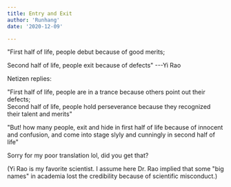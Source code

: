 ```yaml
---
title: Entry and Exit
author: 'Runhang'
date: '2020-12-09'

---
```


"First half of life, people debut because of good merits;

 Second half of life, people exit because of defects"
                                                            ---Yi Rao

Netizen replies:

"First half of life, people are in a trance because others point out their defects; </br> Second half of life, people hold perseverance because they recognized their talent and merits"

 "But! how many people, exit and hide in first half of life because of innocent and confusion, and come into stage slyly and cunningly in second half of life"


Sorry for my poor translation lol, did you get that?

(Yi Rao is my favorite scientist. I assume here Dr. Rao implied that some "big names" in academia lost the credibility because of scientific misconduct.)
